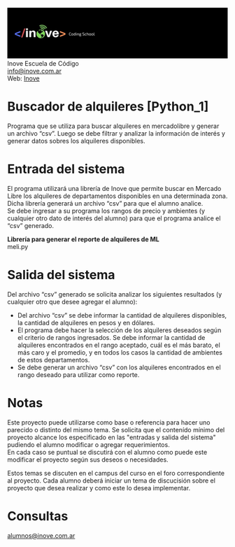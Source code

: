 ![Inove banner](/inove.jpg)
Inove Escuela de Código\
info@inove.com.ar\
Web: [Inove](http://inove.com.ar)

# Buscador de alquileres [Python_1]
Programa que se utiliza para buscar alquileres en mercadolibre y generar un archivo “csv”. Luego se debe filtrar y analizar la información de interés y generar datos sobres los alquileres disponibles.

# Entrada del sistema
El programa utilizará una librería de Inove que permite buscar en Mercado Libre los alquileres de departamentos disponibles en una determinada zona. Dicha librería generará un archivo “csv” para que el alumno analice.\
Se debe ingresar a su programa los rangos de precio y ambientes (y cualquier otro dato de interés del alumno) para que el programa analice el “csv” generado.

__Librería para generar el reporte de alquileres de ML__\
meli.py

# Salida del sistema
Del archivo “csv” generado se solicita analizar los siguientes resultados (y cualquier otro que desee agregar el alumno):
- Del archivo “csv” se debe informar la cantidad de alquileres disponibles, la cantidad de alquileres en pesos y en dólares.
- El programa debe hacer la selección de los alquileres deseados según el criterio de rangos ingresados. Se debe informar la cantidad de alquileres encontrados en el rango aceptado, cuál es el más barato, el más caro y el promedio, y en todos los casos la cantidad de ambientes de estos departamentos.
- Se debe generar un archivo “csv” con los alquileres encontrados en el rango deseado para utilizar como reporte.


# Notas
Este proyecto puede utilizarse como base o referencia para hacer uno parecido o distinto del mismo tema. Se solicita que el contenído mínimo del proyecto alcance los especificado en las "entradas y salida del sistema" pudiendo el alumno modificar o agregar requerimientos.\
En cada caso se puntual se discutirá con el alumno como puede este modificar el proyecto según sus deseos o necesidades.

Estos temas se discuten en el campus del curso en el foro correspondiente al proyecto. Cada alumno deberá iniciar un tema de discucisión sobre el proyecto que desea realizar y como este lo desea implementar.

# Consultas
alumnos@inove.com.ar
